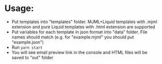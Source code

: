 # Usage:
* Put templates into "templates" folder. MJML+Liquid templates with .mjml extension and pure Liquid templates with .html extension are supported
* Put variables for each template in json format into "data" folder. File names should match (e.g. for "example.mjml" you should put "example.json")
* Run `yarn start`
* You will see email preview link in the console and HTML files will be saved to "out" folder
